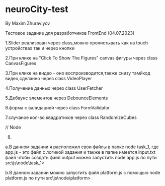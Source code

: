 # neuroCity-test
By Maxim Zhuravlyov

Тестовое задание для разработчиков FrontEnd (04.07.2023)

1.Slider реализован через class,можно пролистывать как на touch устройствах так и через кнопки

2.При клике на "Сlick To Show The Figures" canvas фигуры через class CanvasFigures

3.При клике на видео - оно воспроизводится,также снизу тамйкод видео,сделанно через class VideoPlayer

4.Получение данных через class UserFetcher

5.Дебаунс элементов через DebounceElements

6.форма с валидацией через class FormValidator

7.случаное кол-во квадратиков через class RandomizeCubes


// Node

8.
  a.В данном задании я расположил свои файлы в папке node task_1, где app.js - это файл с логикой задания и также в папке имеется input.txt файл
  чтобы создать файл output можно запустить node app.js по пути  src\js\node\task_1>
  
  b.В данном задании можно запустить файл platform.js с помощью node platform.js  по пути src\js\node\platform>
  
